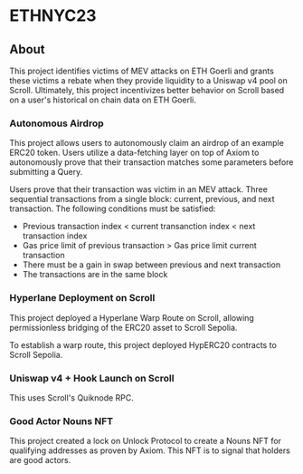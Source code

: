 # ETHNYC23

## About
This project identifies victims of MEV attacks on ETH Goerli and grants these victims a rebate when they provide liquidity to a Uniswap v4 pool on Scroll. Ultimately, this project incentivizes better behavior on Scroll based on a user's historical on chain data on ETH Goerli.

### Autonomous Airdrop
This project allows users to autonomously claim an airdrop of an example ERC20 token. Users utilize a data-fetching layer on top of Axiom to autonomously prove that their transaction matches some parameters before submitting a Query.

Users prove that their transaction was victim in an MEV attack. Three sequential transactions from a single block: current, previous, and next transaction. The following conditions must be satisfied:

- Previous transaction index < current transanction index < next transaction index
- Gas price limit of previous transaction > Gas price limit current transaction
- There must be a gain in swap between previous and next transaction
- The transactions are in the same block

### Hyperlane Deployment on Scroll
This project deployed a Hyperlane Warp Route on Scroll, allowing permissionless bridging of the ERC20 asset to Scroll Sepolia. 

To establish a warp route, this project deployed HypERC20 contracts to Scroll Sepolia. 

### Uniswap v4 + Hook Launch on Scroll
This uses Scroll's Quiknode RPC.

### Good Actor Nouns NFT 
This project created a lock on Unlock Protocol to create a Nouns NFT for qualifying addresses as proven by Axiom. This NFT is to signal that holders are good actors.
